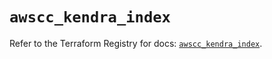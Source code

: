 # `awscc_kendra_index`

Refer to the Terraform Registry for docs: [`awscc_kendra_index`](https://registry.terraform.io/providers/hashicorp/awscc/0.70.0/docs/resources/kendra_index).
